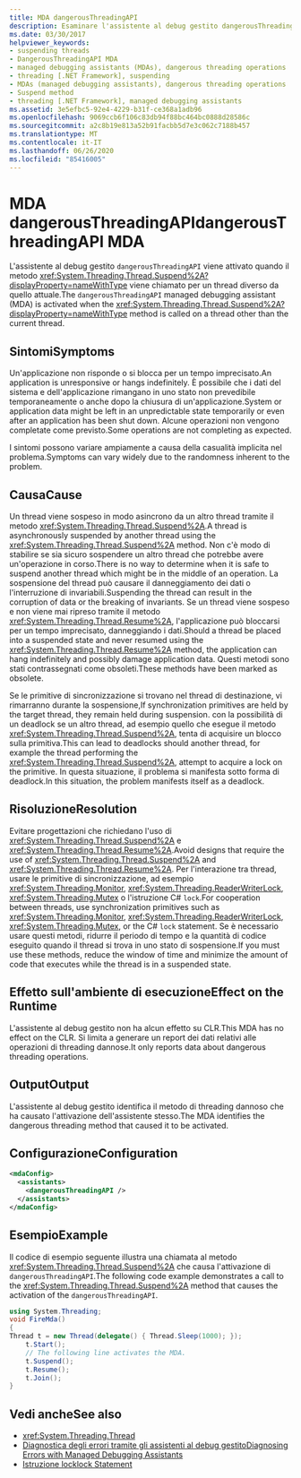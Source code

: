 ```yaml
---
title: MDA dangerousThreadingAPI
description: Esaminare l'assistente al debug gestito dangerousThreadingAPI, che viene attivato quando viene chiamato thread. Suspend su un thread diverso dal thread corrente.
ms.date: 03/30/2017
helpviewer_keywords:
- suspending threads
- DangerousThreadingAPI MDA
- managed debugging assistants (MDAs), dangerous threading operations
- threading [.NET Framework], suspending
- MDAs (managed debugging assistants), dangerous threading operations
- Suspend method
- threading [.NET Framework], managed debugging assistants
ms.assetid: 3e5efbc5-92e4-4229-b31f-ce368a1adb96
ms.openlocfilehash: 9069ccb6f106c83db94f88bc464bc0888d28586c
ms.sourcegitcommit: a2c8b19e813a52b91facbb5d7e3c062c7188b457
ms.translationtype: MT
ms.contentlocale: it-IT
ms.lasthandoff: 06/26/2020
ms.locfileid: "85416005"
---
```

# <a name="dangerousthreadingapi-mda"></a><span data-ttu-id="7a685-103">MDA dangerousThreadingAPI</span><span class="sxs-lookup"><span data-stu-id="7a685-103">dangerousThreadingAPI MDA</span></span>
<span data-ttu-id="7a685-104">L'assistente al debug gestito `dangerousThreadingAPI` viene attivato quando il metodo <xref:System.Threading.Thread.Suspend%2A?displayProperty=nameWithType> viene chiamato per un thread diverso da quello attuale.</span><span class="sxs-lookup"><span data-stu-id="7a685-104">The `dangerousThreadingAPI` managed debugging assistant (MDA) is activated when the <xref:System.Threading.Thread.Suspend%2A?displayProperty=nameWithType> method is called on a thread other than the current thread.</span></span>  
  
## <a name="symptoms"></a><span data-ttu-id="7a685-105">Sintomi</span><span class="sxs-lookup"><span data-stu-id="7a685-105">Symptoms</span></span>  
 <span data-ttu-id="7a685-106">Un'applicazione non risponde o si blocca per un tempo imprecisato.</span><span class="sxs-lookup"><span data-stu-id="7a685-106">An application is unresponsive or hangs indefinitely.</span></span> <span data-ttu-id="7a685-107">È possibile che i dati del sistema e dell'applicazione rimangano in uno stato non prevedibile temporaneamente o anche dopo la chiusura di un'applicazione.</span><span class="sxs-lookup"><span data-stu-id="7a685-107">System or application data might be left in an unpredictable state temporarily or even after an application has been shut down.</span></span> <span data-ttu-id="7a685-108">Alcune operazioni non vengono completate come previsto.</span><span class="sxs-lookup"><span data-stu-id="7a685-108">Some operations are not completing as expected.</span></span>  
  
 <span data-ttu-id="7a685-109">I sintomi possono variare ampiamente a causa della casualità implicita nel problema.</span><span class="sxs-lookup"><span data-stu-id="7a685-109">Symptoms can vary widely due to the randomness inherent to the problem.</span></span>  
  
## <a name="cause"></a><span data-ttu-id="7a685-110">Causa</span><span class="sxs-lookup"><span data-stu-id="7a685-110">Cause</span></span>  
 <span data-ttu-id="7a685-111">Un thread viene sospeso in modo asincrono da un altro thread tramite il metodo <xref:System.Threading.Thread.Suspend%2A>.</span><span class="sxs-lookup"><span data-stu-id="7a685-111">A thread is asynchronously suspended by another thread using the <xref:System.Threading.Thread.Suspend%2A> method.</span></span> <span data-ttu-id="7a685-112">Non c'è modo di stabilire se sia sicuro sospendere un altro thread che potrebbe avere un'operazione in corso.</span><span class="sxs-lookup"><span data-stu-id="7a685-112">There is no way to determine when it is safe to suspend another thread which might be in the middle of an operation.</span></span> <span data-ttu-id="7a685-113">La sospensione del thread può causare il danneggiamento dei dati o l'interruzione di invariabili.</span><span class="sxs-lookup"><span data-stu-id="7a685-113">Suspending the thread can result in the corruption of data or the breaking of invariants.</span></span> <span data-ttu-id="7a685-114">Se un thread viene sospeso e non viene mai ripreso tramite il metodo <xref:System.Threading.Thread.Resume%2A>, l'applicazione può bloccarsi per un tempo imprecisato, danneggiando i dati.</span><span class="sxs-lookup"><span data-stu-id="7a685-114">Should a thread be placed into a suspended state and never resumed using the <xref:System.Threading.Thread.Resume%2A> method, the application can hang indefinitely and possibly damage application data.</span></span> <span data-ttu-id="7a685-115">Questi metodi sono stati contrassegnati come obsoleti.</span><span class="sxs-lookup"><span data-stu-id="7a685-115">These methods have been marked as obsolete.</span></span>  
  
 <span data-ttu-id="7a685-116">Se le primitive di sincronizzazione si trovano nel thread di destinazione, vi rimarranno durante la sospensione,</span><span class="sxs-lookup"><span data-stu-id="7a685-116">If synchronization primitives are held by the target thread, they remain held during suspension.</span></span> <span data-ttu-id="7a685-117">con la possibilità di un deadlock se un altro thread, ad esempio quello che esegue il metodo <xref:System.Threading.Thread.Suspend%2A>, tenta di acquisire un blocco sulla primitiva.</span><span class="sxs-lookup"><span data-stu-id="7a685-117">This can lead to deadlocks should another thread, for example the thread performing the <xref:System.Threading.Thread.Suspend%2A>, attempt to acquire a lock on the primitive.</span></span> <span data-ttu-id="7a685-118">In questa situazione, il problema si manifesta sotto forma di deadlock.</span><span class="sxs-lookup"><span data-stu-id="7a685-118">In this situation, the problem manifests itself as a deadlock.</span></span>  
  
## <a name="resolution"></a><span data-ttu-id="7a685-119">Risoluzione</span><span class="sxs-lookup"><span data-stu-id="7a685-119">Resolution</span></span>  
 <span data-ttu-id="7a685-120">Evitare progettazioni che richiedano l'uso di <xref:System.Threading.Thread.Suspend%2A> e <xref:System.Threading.Thread.Resume%2A>.</span><span class="sxs-lookup"><span data-stu-id="7a685-120">Avoid designs that require the use of <xref:System.Threading.Thread.Suspend%2A> and <xref:System.Threading.Thread.Resume%2A>.</span></span> <span data-ttu-id="7a685-121">Per l'interazione tra thread, usare le primitive di sincronizzazione, ad esempio <xref:System.Threading.Monitor>, <xref:System.Threading.ReaderWriterLock>, <xref:System.Threading.Mutex> o l'istruzione C# `lock`.</span><span class="sxs-lookup"><span data-stu-id="7a685-121">For cooperation between threads, use synchronization primitives such as <xref:System.Threading.Monitor>, <xref:System.Threading.ReaderWriterLock>, <xref:System.Threading.Mutex>, or the C# `lock` statement.</span></span> <span data-ttu-id="7a685-122">Se è necessario usare questi metodi, ridurre il periodo di tempo e la quantità di codice eseguito quando il thread si trova in uno stato di sospensione.</span><span class="sxs-lookup"><span data-stu-id="7a685-122">If you must use these methods, reduce the window of time and minimize the amount of code that executes while the thread is in a suspended state.</span></span>  
  
## <a name="effect-on-the-runtime"></a><span data-ttu-id="7a685-123">Effetto sull'ambiente di esecuzione</span><span class="sxs-lookup"><span data-stu-id="7a685-123">Effect on the Runtime</span></span>  
 <span data-ttu-id="7a685-124">L'assistente al debug gestito non ha alcun effetto su CLR.</span><span class="sxs-lookup"><span data-stu-id="7a685-124">This MDA has no effect on the CLR.</span></span> <span data-ttu-id="7a685-125">Si limita a generare un report dei dati relativi alle operazioni di threading dannose.</span><span class="sxs-lookup"><span data-stu-id="7a685-125">It only reports data about dangerous threading operations.</span></span>  
  
## <a name="output"></a><span data-ttu-id="7a685-126">Output</span><span class="sxs-lookup"><span data-stu-id="7a685-126">Output</span></span>  
 <span data-ttu-id="7a685-127">L'assistente al debug gestito identifica il metodo di threading dannoso che ha causato l'attivazione dell'assistente stesso.</span><span class="sxs-lookup"><span data-stu-id="7a685-127">The MDA identifies the dangerous threading method that caused it to be activated.</span></span>  
  
## <a name="configuration"></a><span data-ttu-id="7a685-128">Configurazione</span><span class="sxs-lookup"><span data-stu-id="7a685-128">Configuration</span></span>  
  
```xml  
<mdaConfig>  
  <assistants>  
    <dangerousThreadingAPI />  
  </assistants>  
</mdaConfig>  
```  
  
## <a name="example"></a><span data-ttu-id="7a685-129">Esempio</span><span class="sxs-lookup"><span data-stu-id="7a685-129">Example</span></span>  
 <span data-ttu-id="7a685-130">Il codice di esempio seguente illustra una chiamata al metodo <xref:System.Threading.Thread.Suspend%2A> che causa l'attivazione di `dangerousThreadingAPI`.</span><span class="sxs-lookup"><span data-stu-id="7a685-130">The following code example demonstrates a call to the <xref:System.Threading.Thread.Suspend%2A> method that causes the activation of the `dangerousThreadingAPI`.</span></span>  
  
```csharp
using System.Threading;  
void FireMda()  
{  
Thread t = new Thread(delegate() { Thread.Sleep(1000); });  
    t.Start();  
    // The following line activates the MDA.  
    t.Suspend();
    t.Resume();  
    t.Join();  
}  
```  
  
## <a name="see-also"></a><span data-ttu-id="7a685-131">Vedi anche</span><span class="sxs-lookup"><span data-stu-id="7a685-131">See also</span></span>

- <xref:System.Threading.Thread>
- [<span data-ttu-id="7a685-132">Diagnostica degli errori tramite gli assistenti al debug gestito</span><span class="sxs-lookup"><span data-stu-id="7a685-132">Diagnosing Errors with Managed Debugging Assistants</span></span>](diagnosing-errors-with-managed-debugging-assistants.md)
- [<span data-ttu-id="7a685-133">Istruzione lock</span><span class="sxs-lookup"><span data-stu-id="7a685-133">lock Statement</span></span>](../../csharp/language-reference/keywords/lock-statement.md)
